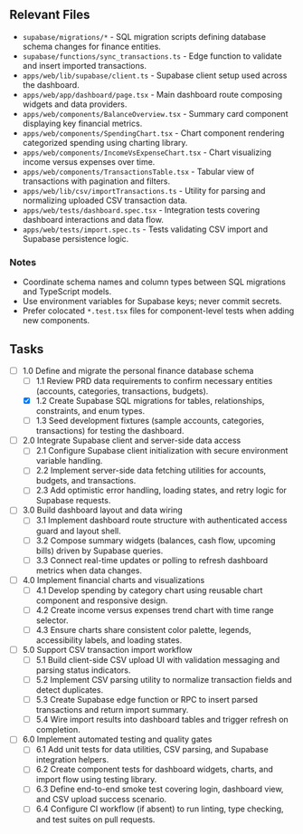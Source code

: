 ## Relevant Files

- `supabase/migrations/*` - SQL migration scripts defining database schema changes for finance entities.
- `supabase/functions/sync_transactions.ts` - Edge function to validate and insert imported transactions.
- `apps/web/lib/supabase/client.ts` - Supabase client setup used across the dashboard.
- `apps/web/app/dashboard/page.tsx` - Main dashboard route composing widgets and data providers.
- `apps/web/components/BalanceOverview.tsx` - Summary card component displaying key financial metrics.
- `apps/web/components/SpendingChart.tsx` - Chart component rendering categorized spending using charting library.
- `apps/web/components/IncomeVsExpenseChart.tsx` - Chart visualizing income versus expenses over time.
- `apps/web/components/TransactionsTable.tsx` - Tabular view of transactions with pagination and filters.
- `apps/web/lib/csv/importTransactions.ts` - Utility for parsing and normalizing uploaded CSV transaction data.
- `apps/web/tests/dashboard.spec.tsx` - Integration tests covering dashboard interactions and data flow.
- `apps/web/tests/import.spec.ts` - Tests validating CSV import and Supabase persistence logic.

### Notes

- Coordinate schema names and column types between SQL migrations and TypeScript models.
- Use environment variables for Supabase keys; never commit secrets.
- Prefer colocated `*.test.tsx` files for component-level tests when adding new components.

## Tasks

- [ ] 1.0 Define and migrate the personal finance database schema
  - [ ] 1.1 Review PRD data requirements to confirm necessary entities (accounts, categories, transactions, budgets).
  - [x] 1.2 Create Supabase SQL migrations for tables, relationships, constraints, and enum types.
  - [ ] 1.3 Seed development fixtures (sample accounts, categories, transactions) for testing the dashboard.

- [ ] 2.0 Integrate Supabase client and server-side data access
  - [ ] 2.1 Configure Supabase client initialization with secure environment variable handling.
  - [ ] 2.2 Implement server-side data fetching utilities for accounts, budgets, and transactions.
  - [ ] 2.3 Add optimistic error handling, loading states, and retry logic for Supabase requests.

- [ ] 3.0 Build dashboard layout and data wiring
  - [ ] 3.1 Implement dashboard route structure with authenticated access guard and layout shell.
  - [ ] 3.2 Compose summary widgets (balances, cash flow, upcoming bills) driven by Supabase queries.
  - [ ] 3.3 Connect real-time updates or polling to refresh dashboard metrics when data changes.

- [ ] 4.0 Implement financial charts and visualizations
  - [ ] 4.1 Develop spending by category chart using reusable chart component and responsive design.
  - [ ] 4.2 Create income versus expenses trend chart with time range selector.
  - [ ] 4.3 Ensure charts share consistent color palette, legends, accessibility labels, and loading states.

- [ ] 5.0 Support CSV transaction import workflow
  - [ ] 5.1 Build client-side CSV upload UI with validation messaging and parsing status indicators.
  - [ ] 5.2 Implement CSV parsing utility to normalize transaction fields and detect duplicates.
  - [ ] 5.3 Create Supabase edge function or RPC to insert parsed transactions and return import summary.
  - [ ] 5.4 Wire import results into dashboard tables and trigger refresh on completion.

- [ ] 6.0 Implement automated testing and quality gates
  - [ ] 6.1 Add unit tests for data utilities, CSV parsing, and Supabase integration helpers.
  - [ ] 6.2 Create component tests for dashboard widgets, charts, and import flow using testing library.
  - [ ] 6.3 Define end-to-end smoke test covering login, dashboard view, and CSV upload success scenario.
  - [ ] 6.4 Configure CI workflow (if absent) to run linting, type checking, and test suites on pull requests.
